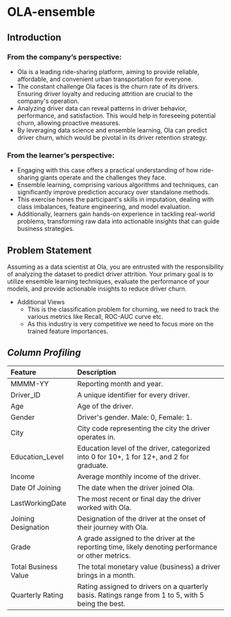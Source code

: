 # OLA-ensemble
## Introduction
### From the company’s perspective:
- Ola is a leading ride-sharing platform, aiming to provide reliable, affordable, and
convenient urban transportation for everyone.
- The constant challenge Ola faces is the churn rate of its drivers. Ensuring driver
loyalty and reducing attrition are crucial to the company's operation.
- Analyzing driver data can reveal patterns in driver behavior, performance, and
satisfaction. This would help in foreseeing potential churn, allowing proactive
measures.
- By leveraging data science and ensemble learning, Ola can predict driver churn,
which would be pivotal in its driver retention strategy.

### From the learner’s perspective:
- Engaging with this case offers a practical understanding of how ride-sharing
giants operate and the challenges they face.
- Ensemble learning, comprising various algorithms and techniques, can
significantly improve prediction accuracy over standalone methods.
- This exercise hones the participant's skills in imputation, dealing with class
imbalances, feature engineering, and model evaluation.
- Additionally, learners gain hands-on experience in tackling real-world problems,
transforming raw data into actionable insights that can guide business strategies.

## Problem Statement

Assuming as a data scientist at Ola, you are entrusted with the responsibility of analyzing the dataset to predict driver attrition. Your primary goal is to utilize ensemble learning techniques, evaluate the performance of your models, and provide actionable insights to reduce driver churn.
- Additional Views
    - This is the classification problem for churning, we need to track the various metrics like Recall, ROC-AUC curve etc.
    - As this industry is very competitive we need to focus more on the trained feature importances.

## *Column Profiling*

| Feature | Description |
| :-------| :-----------|
| MMMM-YY | Reporting month and year.|
|Driver_ID| A unique identifier for every driver.|
|Age | Age of the driver.|
| Gender | Driver's gender. Male: 0, Female: 1.|
| City | City code representing the city the driver operates in.|
| Education_Level | Education level of the driver, categorized into 0 for 10+, 1 for 12+, and 2 for graduate.|
| Income | Average monthly income of the driver.|
| Date Of Joining | The date when the driver joined Ola.|
|LastWorkingDate | The most recent or final day the driver worked with Ola.|
|Joining Designation | Designation of the driver at the onset of their journey with Ola.|
|Grade | A grade assigned to the driver at the reporting time, likely denoting performance or other metrics.|
|Total Business Value | The total monetary value (business) a driver brings in a month.|
|Quarterly Rating | Rating assigned to drivers on a quarterly basis. Ratings range from 1 to 5, with 5 being the best.|


